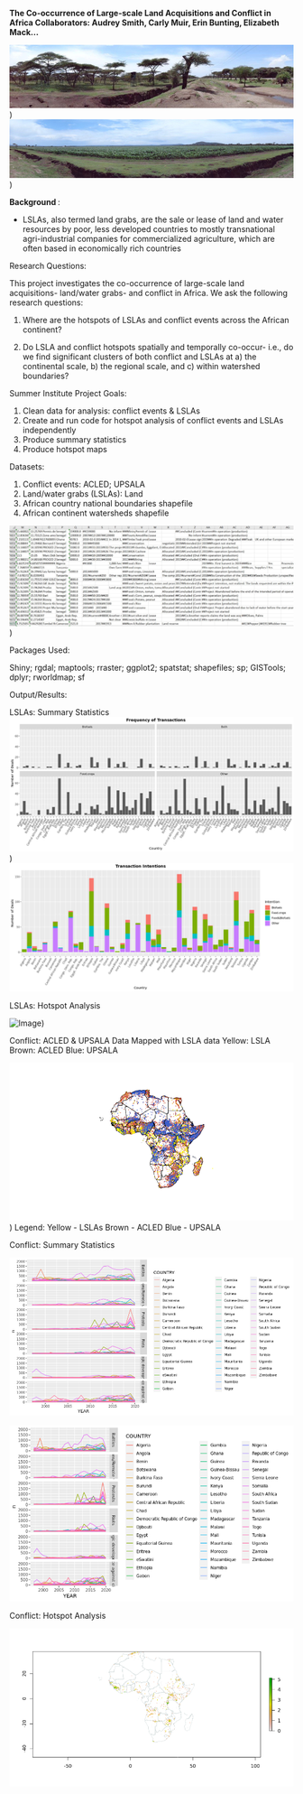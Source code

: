 
[CONTRIBUTING.md]: CONTRIBUTING.md

<b>The Co-occurrence of Large-scale Land Acquisitions and Conflict in Africa
Collaborators: Audrey Smith, Carly Muir, Erin Bunting, Elizabeth Mack...</b>

![Image2](https://raw.githubusercontent.com/audreyculver/handouts-water-conflict-africa/master/project_plots/EthLSLA1.png))
![Image3](https://raw.githubusercontent.com/audreyculver/handouts-water-conflict-africa/master/project_plots/EthLSLA2.png))


<b> Background </b>:
* LSLAs, also termed land grabs, are the sale or lease of land and water resources by poor, less developed countries to mostly transnational agri-industrial companies for commercialized agriculture, which are often based in economically rich countries


Research Questions:

This project investigates the co-occurrence of large-scale land acquisitions- land/water grabs- and conflict in Africa. We ask the following research questions: 

1) Where are the hotspots of LSLAs and conflict events across the African continent? 

2) Do LSLA and conflict hotspots spatially and temporally co-occur- i.e., do we find significant clusters of both conflict and LSLAs at a) the continental scale, b) the regional scale, and c) within watershed boundaries? 

Summer Institute Project Goals:

1) Clean data for analysis: conflict events & LSLAs
2) Create and run code for hotspot analysis of conflict events and LSLAs independently
3) Produce summary statistics
4) Produce hotspot maps 

Datasets:  

1) Conflict events: ACLED; UPSALA
2) Land/water grabs (LSLAs): Land 
3) African country national boundaries shapefile
4) African continent watersheds shapefile

![Image](https://raw.githubusercontent.com/audreyculver/handouts-water-conflict-africa/master/project_plots/LMDataExample.JPG))

Packages Used:

Shiny; rgdal; maptools; rraster; ggplot2; spatstat; shapefiles; sp; GISTools; dplyr; rworldmap; sf

Output/Results:

LSLAs: Summary Statistics
![Image5](https://raw.githubusercontent.com/audreyculver/handouts-water-conflict-africa/master/Facet_cheating.png))
![Image6](https://raw.githubusercontent.com/audreyculver/handouts-water-conflict-africa/master/stackedcheating.png)


LSLAs: Hotspot Analysis

![Image](https://raw.githubusercontent.com/audreyculver/handouts-water-conflict-africa/master/finalmap.png))

Conflict: ACLED & UPSALA Data Mapped with LSLA data
Yellow: LSLA
Brown: ACLED
Blue: UPSALA

![Image8](https://raw.githubusercontent.com/audreyculver/handouts-water-conflict-africa/master/project_plots/acled_upsala_lsla.png))
Legend:
Yellow - LSLAs
Brown - ACLED
Blue - UPSALA

Conflict: Summary Statistics

![Image9](https://raw.githubusercontent.com/audreyculver/handouts-water-conflict-africa/master/project_plots/Conflict_summary_stats.png)

![Image10](https://raw.githubusercontent.com/audreyculver/handouts-water-conflict-africa/master/project_plots/ACLED_HS_conflict-country-yr-graph1.png)

Conflict: Hotspot Analysis 

![Image10](https://raw.githubusercontent.com/audreyculver/handouts-water-conflict-africa/master/project_plots/acled_conflict_raster2.png)
                                                                                        


